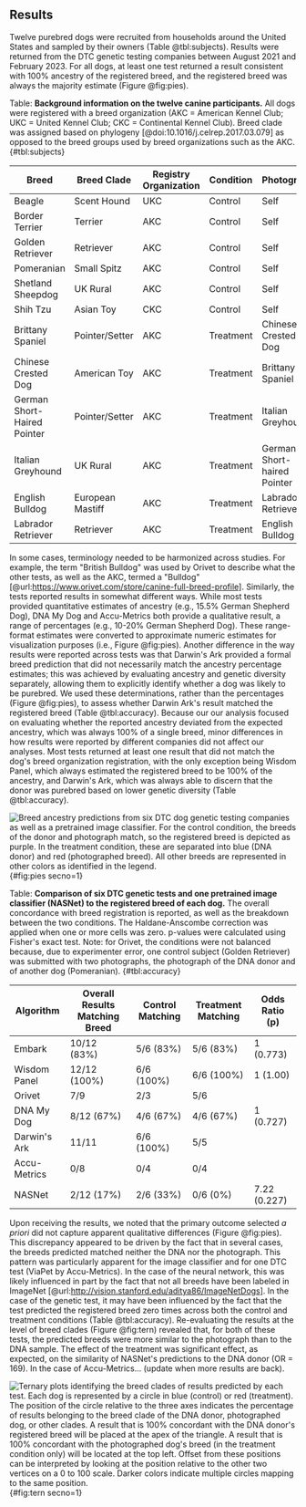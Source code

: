 ## Results

Twelve purebred dogs were recruited from households around the United States and sampled by their owners (Table @tbl:subjects).
Results were returned from the DTC genetic testing companies between August 2021 and February 2023.
For all dogs, at least one test returned a result consistent with 100% ancestry of the registered breed, and the registered breed was always the majority estimate (Figure @fig:pies).

Table:
**Background information on the twelve canine participants.**
All dogs were registered with a breed organization (AKC = American Kennel Club; UKC = United Kennel Club; CKC = Continental Kennel Club).
Breed clade was assigned based on phylogeny [@doi:10.1016/j.celrep.2017.03.079] as opposed to the breed groups used by breed organizations such as the AKC.
{#tbl:subjects}

| Breed                       | Breed Clade      | Registry Organization | Condition | Photograph                 |
| --------------------------- | ---------------- | --------------------- | --------- | -------------------------- |
| Beagle                      | Scent Hound      | UKC                   | Control   | Self                       |
| Border Terrier              | Terrier          | AKC                   | Control   | Self                       |
| Golden Retriever            | Retriever        | AKC                   | Control   | Self                       |
| Pomeranian                  | Small Spitz      | AKC                   | Control   | Self                       |
| Shetland Sheepdog           | UK Rural         | AKC                   | Control   | Self                       |
| Shih Tzu                    | Asian Toy        | CKC                   | Control   | Self                       |
| Brittany Spaniel            | Pointer/Setter   | AKC                   | Treatment | Chinese Crested Dog        |
| Chinese Crested Dog         | American Toy     | AKC                   | Treatment | Brittany Spaniel           |
| German Short-Haired Pointer | Pointer/Setter   | AKC                   | Treatment | Italian Greyhound          |
| Italian Greyhound           | UK Rural         | AKC                   | Treatment | German Short-haired Pointer|
| English Bulldog             | European Mastiff | AKC                   | Treatment | Labrador Retriever         |
| Labrador Retriever          | Retriever        | AKC                   | Treatment | English Bulldog            |

In some cases, terminology needed to be harmonized across studies.
For example, the term "British Bulldog" was used by Orivet to describe what the other tests, as well as the AKC, termed a "Bulldog" [@url:https://www.orivet.com/store/canine-full-breed-profile].
Similarly, the tests reported results in somewhat different ways.
While most tests provided quantitative estimates of ancestry (e.g., 15.5% German Shepherd Dog), DNA My Dog and Accu-Metrics both provide a qualitative result, a range of percentages (e.g., 10-20% German Shepherd Dog).
These range-format estimates were converted to approximate numeric estimates for visualization purposes (i.e., Figure @fig:pies).
Another difference in the way results were reported across tests was that Darwin's Ark provided a formal breed prediction that did not necessarily match the ancestry percentage estimates; this was achieved by evaluating ancestry and genetic diversity separately, allowing them to explicitly identify whether a dog was likely to be purebred.
We used these determinations, rather than the percentages (Figure @fig:pies), to assess whether Darwin Ark's result matched the registered breed (Table @tbl:accuracy).
Because our our analysis focused on evaluating whether the reported ancestry deviated from the expected ancestry, which was always 100% of a single breed, minor differences in how results were reported by different companies did not affect our analyses.
Most tests returned at least one result that did not match the dog's breed organization registration, with the only exception being Wisdom Panel, which always estimated the registered breed to be 100% of the ancestry, and Darwin's Ark, which was always able to discern that the donor was purebred based on lower genetic diversity (Table @tbl:accuracy).

![
**Breed ancestry predictions from six DTC dog genetic testing companies as well as a pretrained image classifier.**
For the control condition, the breeds of the donor and photograph match, so the registered breed is depicted as purple.
In the treatment condition, these are separated into blue (DNA donor) and red (photographed breed).
All other breeds are represented in other colors as identified in the legend.
](images/test_results.png){#fig:pies secno=1}

Table: **Comparison of six DTC genetic tests and one pretrained image classifier (NASNet) to the registered breed of each dog.**
The overall concordance with breed registration is reported, as well as the breakdown between the two conditions.
The Haldane-Anscombe correction was applied when one or more cells was zero.
p-values were calculated using Fisher's exact test.
Note: for Orivet, the conditions were not balanced because, due to experimenter error, one control subject (Golden Retriever) was submitted with two photographs, the photograph of the DNA donor and of another dog (Pomeranian).
{#tbl:accuracy}

| Algorithm         | Overall Results Matching Breed | Control Matching | Treatment Matching | Odds Ratio (p) |
| ----------------- | ------------------------------ | ---------------- | ------------------ | -------------- |
| Embark            | 10/12 (83%)                    | 5/6 (83%)        | 5/6 (83%)          | 1 (0.773)      |
| Wisdom Panel      | 12/12 (100%)                   | 6/6 (100%)       | 6/6 (100%)         | 1 (1.00)       |
| Orivet            | 7/9                            | 2/3              | 5/6                |                |
| DNA My Dog        | 8/12 (67%)                     | 4/6 (67%)        | 4/6 (67%)          | 1 (0.727)      | 
| Darwin's Ark      | 11/11                          | 6/6 (100%)       | 5/5                |                |
| Accu-Metrics      | 0/8                            | 0/4              | 0/4                |                |
| NASNet            | 2/12 (17%)                     | 2/6 (33%)        | 0/6 (0%)           | 7.22 (0.227)   | 

Upon receiving the results, we noted that the primary outcome selected _a priori_ did not capture apparent qualitative differences (Figure @fig:pies).
This discrepancy appeared to be driven by the fact that in several cases, the breeds predicted matched neither the DNA nor the photograph.
This pattern was particularly apparent for the image classifier and for one DTC test (ViaPet by Accu-Metrics).
In the case of the neural network, this was likely influenced in part by the fact that not all breeds have been labeled in ImageNet [@url:http://vision.stanford.edu/aditya86/ImageNetDogs].
In the case of the genetic test, it may have been influenced by the fact that the test predicted the registered breed zero times across both the control and treatment conditions (Table @tbl:accuracy).
Re-evaluating the results at the level of breed clades (Figure @fig:tern) revealed that, for both of these tests, the predicted breeds were more similar to the photograph than to the DNA sample.
The effect of the treatment was significant effect, as expected, on the similarity of NASNet's predictions to the DNA donor (OR = 169).
In the case of Accu-Metrics... (update when more results are back).

![
**Ternary plots identifying the breed clades of results predicted by each test.**
Each dog is represented by a circle in blue (control) or red (treatment).
The position of the circle relative to the three axes indicates the percentage of results belonging to the breed clade of the DNA donor, photographed dog, or other clades.
A result that is 100% concordant with the DNA donor's registered breed will be placed at the apex of the triangle.
A result that is 100% concordant with the photographed dog's breed (in the treatment condition only) will be located at the top left.
Offset from these positions can be interpreted by looking at the position relative to the other two vertices on a 0 to 100 scale.
Darker colors indicate multiple circles mapping to the same position.
](images/ternary.png){#fig:tern secno=1} 

